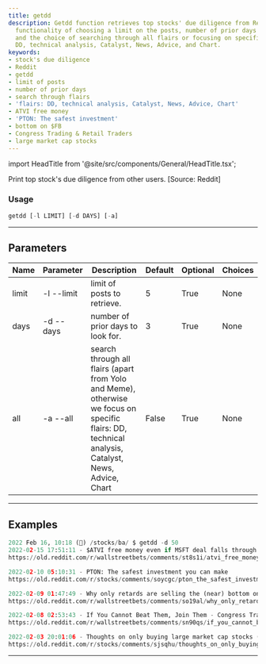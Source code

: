 ```yaml
---
title: getdd
description: Getdd function retrieves top stocks' due diligence from Reddit with the
  functionality of choosing a limit on the posts, number of prior days to search,
  and the choice of searching through all flairs or focusing on specific flairs including
  DD, technical analysis, Catalyst, News, Advice, and Chart.
keywords:
- stock's due diligence
- Reddit
- getdd
- limit of posts
- number of prior days
- search through flairs
- 'flairs: DD, technical analysis, Catalyst, News, Advice, Chart'
- ATVI free money
- 'PTON: The safest investment'
- bottom on $FB
- Congress Trading & Retail Traders
- large market cap stocks
---
```


import HeadTitle from '@site/src/components/General/HeadTitle.tsx';

<HeadTitle title="stocks /ba/getdd - Reference | OpenBB Terminal Docs" />

Print top stock's due diligence from other users. [Source: Reddit]

### Usage

```python wordwrap
getdd [-l LIMIT] [-d DAYS] [-a]
```

---

## Parameters

| Name | Parameter | Description | Default | Optional | Choices |
| ---- | --------- | ----------- | ------- | -------- | ------- |
| limit | -l  --limit | limit of posts to retrieve. | 5 | True | None |
| days | -d  --days | number of prior days to look for. | 3 | True | None |
| all | -a  --all | search through all flairs (apart from Yolo and Meme), otherwise we focus on specific flairs: DD, technical analysis, Catalyst, News, Advice, Chart | False | True | None |


---

## Examples

```python
2022 Feb 16, 10:18 (🦋) /stocks/ba/ $ getdd -d 50
2022-02-15 17:51:11 - $ATVI free money even if MSFT deal falls through.
https://old.reddit.com/r/wallstreetbets/comments/st8s1i/atvi_free_money_even_if_msft_deal_falls_through/

2022-02-10 05:10:31 - PTON: The safest investment you can make
https://old.reddit.com/r/stocks/comments/soycgc/pton_the_safest_investment_you_can_make/

2022-02-09 01:47:49 - Why only retards are selling the (near) bottom on $FB and are about to get metacucked 🙊
https://old.reddit.com/r/wallstreetbets/comments/so19al/why_only_retards_are_selling_the_near_bottom_on/)

2022-02-08 02:53:43 - If You Cannot Beat Them, Join Them - Congress Trading & Retail Traders
https://old.reddit.com/r/wallstreetbets/comments/sn90qs/if_you_cannot_beat_them_join_them_congress/

2022-02-03 20:01:06 - Thoughts on only buying large market cap stocks (Top 100, 100 billion market cap+, and significant index weighting)?
https://old.reddit.com/r/stocks/comments/sjsqhu/thoughts_on_only_buying_large_market_cap_stocks/
```
---
